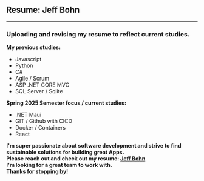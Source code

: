 ## Resume: Jeff Bohn  
---  

### Uploading and revising my resume to reflect current studies.  

**My previous studies:**  
- Javascript  
- Python  
- C#  
- Agile / Scrum  
- ASP .NET CORE MVC  
- SQL Server / Sqlite

**Spring 2025 Semester focus / current studies:**  
- .NET Maui
- GIT / Github with CICD  
- Docker / Containers
- React
  
**I'm super passionate about software development and strive to find sustainable solutions for building great Apps.**  
**Please reach out and check out my resume: [Jeff Bohn](https://coolcreation.github.io/my-resume/)**  
**I'm looking for a great team to work with.**    
**Thanks for stopping by!**
